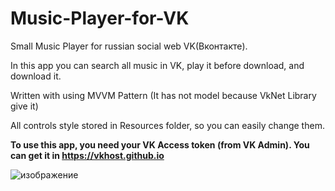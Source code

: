 # Music-Player-for-VK
Small Music Player for russian social web VK(Вконтакте).

In this app you can search all music in VK, play it before download, and download it.

Written with using MVVM Pattern (It has not model because VkNet Library give it)

All controls style stored in Resources folder, so you can easily change them.

**To use this app, you need your VK Access token (from VK Admin). You can get it in <https://vkhost.github.io>**

![изображение](https://user-images.githubusercontent.com/78251540/180435527-32505241-aeb6-45df-943b-873eb7b12fec.png)
